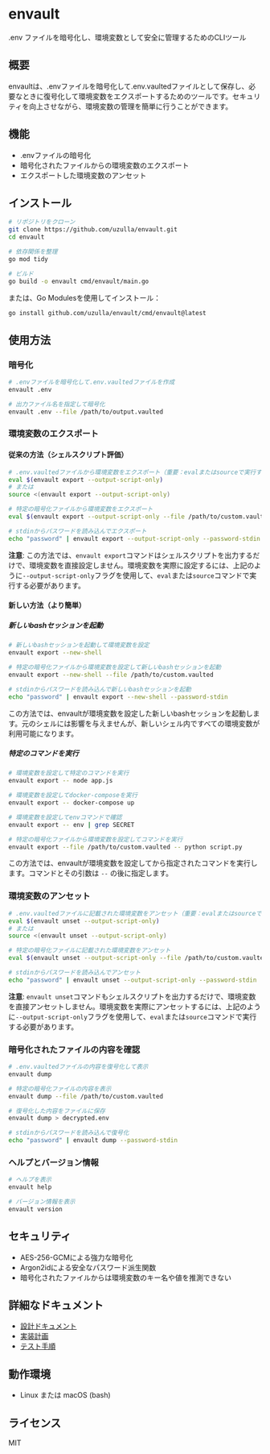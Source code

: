 # envault

.env ファイルを暗号化し、環境変数として安全に管理するためのCLIツール

## 概要

envaultは、.envファイルを暗号化して.env.vaultedファイルとして保存し、必要なときに復号化して環境変数をエクスポートするためのツールです。セキュリティを向上させながら、環境変数の管理を簡単に行うことができます。

## 機能

- .envファイルの暗号化
- 暗号化されたファイルからの環境変数のエクスポート
- エクスポートした環境変数のアンセット

## インストール

```bash
# リポジトリをクローン
git clone https://github.com/uzulla/envault.git
cd envault

# 依存関係を整理
go mod tidy

# ビルド
go build -o envault cmd/envault/main.go
```

または、Go Modulesを使用してインストール：

```bash
go install github.com/uzulla/envault/cmd/envault@latest
```

## 使用方法

### 暗号化

```bash
# .envファイルを暗号化して.env.vaultedファイルを作成
envault .env

# 出力ファイル名を指定して暗号化
envault .env --file /path/to/output.vaulted
```

### 環境変数のエクスポート

#### 従来の方法（シェルスクリプト評価）

```bash
# .env.vaultedファイルから環境変数をエクスポート（重要：evalまたはsourceで実行する必要があります）
eval $(envault export --output-script-only)
# または
source <(envault export --output-script-only)

# 特定の暗号化ファイルから環境変数をエクスポート
eval $(envault export --output-script-only --file /path/to/custom.vaulted)

# stdinからパスワードを読み込んでエクスポート
echo "password" | envault export --output-script-only --password-stdin | eval
```

**注意**: この方法では、`envault export`コマンドはシェルスクリプトを出力するだけで、環境変数を直接設定しません。環境変数を実際に設定するには、上記のように`--output-script-only`フラグを使用して、`eval`または`source`コマンドで実行する必要があります。

#### 新しい方法（より簡単）

##### 新しいbashセッションを起動

```bash
# 新しいbashセッションを起動して環境変数を設定
envault export --new-shell

# 特定の暗号化ファイルから環境変数を設定して新しいbashセッションを起動
envault export --new-shell --file /path/to/custom.vaulted

# stdinからパスワードを読み込んで新しいbashセッションを起動
echo "password" | envault export --new-shell --password-stdin
```

この方法では、envaultが環境変数を設定した新しいbashセッションを起動します。元のシェルには影響を与えませんが、新しいシェル内ですべての環境変数が利用可能になります。

##### 特定のコマンドを実行

```bash
# 環境変数を設定して特定のコマンドを実行
envault export -- node app.js

# 環境変数を設定してdocker-composeを実行
envault export -- docker-compose up

# 環境変数を設定してenvコマンドで確認
envault export -- env | grep SECRET

# 特定の暗号化ファイルから環境変数を設定してコマンドを実行
envault export --file /path/to/custom.vaulted -- python script.py
```

この方法では、envaultが環境変数を設定してから指定されたコマンドを実行します。コマンドとその引数は `--` の後に指定します。

### 環境変数のアンセット

```bash
# .env.vaultedファイルに記載された環境変数をアンセット（重要：evalまたはsourceで実行する必要があります）
eval $(envault unset --output-script-only)
# または
source <(envault unset --output-script-only)

# 特定の暗号化ファイルに記載された環境変数をアンセット
eval $(envault unset --output-script-only --file /path/to/custom.vaulted)

# stdinからパスワードを読み込んでアンセット
echo "password" | envault unset --output-script-only --password-stdin | eval
```

**注意**: `envault unset`コマンドもシェルスクリプトを出力するだけで、環境変数を直接アンセットしません。環境変数を実際にアンセットするには、上記のように`--output-script-only`フラグを使用して、`eval`または`source`コマンドで実行する必要があります。

### 暗号化されたファイルの内容を確認

```bash
# .env.vaultedファイルの内容を復号化して表示
envault dump

# 特定の暗号化ファイルの内容を表示
envault dump --file /path/to/custom.vaulted

# 復号化した内容をファイルに保存
envault dump > decrypted.env

# stdinからパスワードを読み込んで復号化
echo "password" | envault dump --password-stdin
```

### ヘルプとバージョン情報

```bash
# ヘルプを表示
envault help

# バージョン情報を表示
envault version
```

## セキュリティ

- AES-256-GCMによる強力な暗号化
- Argon2idによる安全なパスワード派生関数
- 暗号化されたファイルからは環境変数のキー名や値を推測できない

## 詳細なドキュメント

- [設計ドキュメント](./Docs/design.md)
- [実装計画](./Docs/implementation_plan.md)
- [テスト手順](./QA/README.md)

## 動作環境

- Linux または macOS (bash)

## ライセンス

MIT
